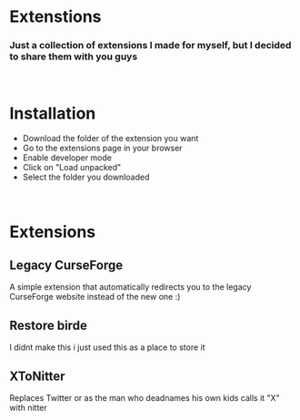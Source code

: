 # Extenstions
### Just a collection of extensions I made for myself, but I decided to share them with you guys
<br/>

# Installation
* Download the folder of the extension you want
* Go to the extensions page in your browser
* Enable developer mode
* Click on "Load unpacked"
* Select the folder you downloaded
<br/>

# Extensions
## Legacy CurseForge
A simple extension that automatically redirects you to the legacy CurseForge website instead of the new one :)

## Restore birde
I didnt make this i just used this as a place to store it

## XToNitter
Replaces Twitter or as the man who deadnames his own kids calls it "X" with nitter